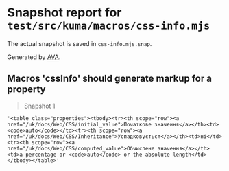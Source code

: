 # Snapshot report for `test/src/kuma/macros/css-info.mjs`

The actual snapshot is saved in `css-info.mjs.snap`.

Generated by [AVA](https://avajs.dev).

## Macros 'cssInfo' should generate markup for a property

> Snapshot 1

    '<table class="properties"><tbody><tr><th scope="row"><a href="/uk/docs/Web/CSS/initial_value">Початкове значення</a></th><td><code>auto</code></td><tr><th scope="row"><a href="/uk/docs/Web/CSS/Inheritance">Успадковується</a></th><td>ні</td><tr><th scope="row"><a href="/uk/docs/Web/CSS/computed_value">Обчислене значення</a></th><td>a percentage or <code>auto</code> or the absolute length</td></tbody></table>'
